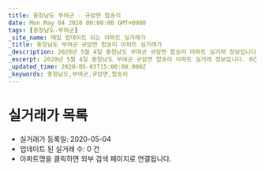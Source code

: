 ```yaml
---
title: 충청남도 부여군 - 규암면 합송리
date: Mon May 04 2020 00:00:00 GMT+0900
tags: [충청남도-부여군]
_site_name: 매일 업데이트 되는 아파트 실거래가
_title: 충청남도 부여군 규암면 합송리 아파트 실거래가
_description: 2020년 5월 4일 충청남도 부여군 규암면 합송리 아파트 실거래 정보입니다. 0건 아파트 정보가 있습니다.
_excerpt: 2020년 5월 4일 충청남도 부여군 규암면 합송리 아파트 실거래 정보입니다. 0건 아파트 정보가 있습니다.
_updated_time: 2020-05-03T15:00:00.000Z
_keywords: 충청남도,부여군,규암면,합송리
---
```






# 실거래가 목록
- 실거래가 등록일: 2020-05-04
- 업데이트 된 실거래 수: 0 건
- 아파트명을 클릭하면 외부 검색 페이지로 연결됩니다.




